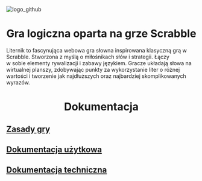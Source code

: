 ![logo_github](https://github.com/TryUnder/Projekt_Scrabble_Studia/assets/158187565/93e4aa87-51a9-423e-aa02-350eb4741a0b)
<div align="center">
  <h1>Gra logiczna oparta na grze Scrabble</h1>
</div>
Liternik to fascynująca webowa gra słowna inspirowana klasyczną grą w Scrabble. Stworzona z myślą o miłośnikach słów i strategii. Łączy <br /> w sobie elementy rywalizacji i zabawy językiem. Gracze układają słowa na wirtualnej planszy, zdobywając punkty za wykorzystanie liter o różnej wartości i tworzenie jak najdłuższych oraz najbardziej skomplikowanych wyrazów.

<br />
<div align="center">
  <h1>Dokumentacja</h1>
</div>

## [Zasady gry](https://github.com/TryUnder/Projekt_Scrabble_Studia.wiki.git)
## [Dokumentacja użytkowa](https://github.com/TryUnder/Projekt_Scrabble_Studia.wiki.git)
## [Dokumentacja techniczna](https://github.com/TryUnder/Projekt_Scrabble_Studia.wiki.git)

